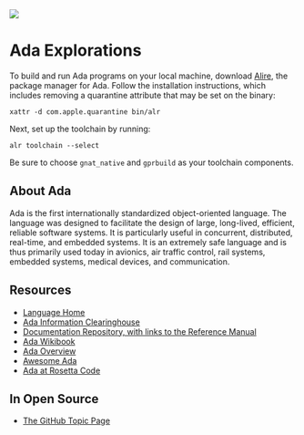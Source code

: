 <img src="https://raw.githubusercontent.com/rtoal/ple/master/docs/resources/ada-logo-64.png">

# Ada Explorations

To build and run Ada programs on your local machine, download [Alire](https://ada-lang.io), the package manager for Ada. Follow the installation instructions, which includes removing a quarantine attribute that may be set on the binary:

```
xattr -d com.apple.quarantine bin/alr
```

Next, set up the toolchain by running:

```
alr toolchain --select
```

Be sure to choose `gnat_native` and `gprbuild` as your toolchain components.

## About Ada

Ada is the first internationally standardized object-oriented language. The language was designed to facilitate the design of large, long-lived, efficient, reliable software systems. It is particularly useful in concurrent, distributed, real-time, and embedded systems. It is an extremely safe language and is thus primarily used today in avionics, air traffic control, rail systems, embedded systems, medical devices, and communication.

## Resources

- [Language Home](https://ada-lang.io/)
- [Ada Information Clearinghouse](https://www.adaic.org/)
- [Documentation Repository, with links to the Reference Manual](https://docs.adacore.com/live/wave/)
- [Ada Wikibook](https://en.wikibooks.org/wiki/Ada_Programming)
- [Ada Overview](https://www.adaic.org/advantages/ada-overview/)
- [Awesome Ada](https://github.com/ohenley/awesome-ada)
- [Ada at Rosetta Code](https://rosettacode.org/wiki/Category:Ada)

## In Open Source

- [The GitHub Topic Page](https://github.com/topics/ada)
